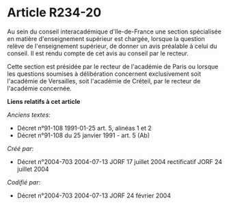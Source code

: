 # Article R234-20

Au sein du conseil interacadémique d'Ile-de-France une section spécialisée en matière d'enseignement supérieur est chargée,
lorsque la question relève de l'enseignement supérieur, de donner un avis préalable à celui du conseil. Il est rendu compte
de cet avis au conseil par le recteur.

Cette section est présidée par le recteur de l'académie de Paris ou lorsque les questions soumises à délibération concernent
exclusivement soit l'académie de Versailles, soit l'académie de Créteil, par le recteur de l'académie concernée.

**Liens relatifs à cet article**

_Anciens textes_:

  - Décret n°91-108 1991-01-25 art. 5, alinéas 1 et 2
  - Décret n°91-108 du 25 janvier 1991 - art. 5 (Ab)

_Créé par_:

  - Décret n°2004-703 2004-07-13 JORF 17 juillet 2004 rectificatif JORF 24 juillet 2004

_Codifié par_:

  - Décret n°2004-703 2004-07-13 JORF 24 février 2004

